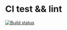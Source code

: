 # CI test && lint

[![Build status](https://ci.appveyor.com/api/projects/status/vn6xu5qqrktk4w2l?svg=true)](https://ci.appveyor.com/project/atgTatyana/test-ci-2)